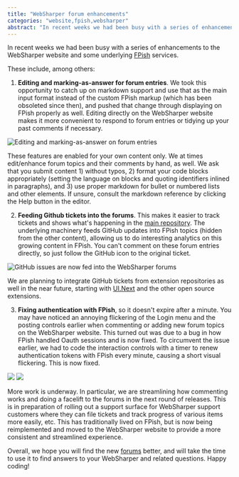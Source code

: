 ```yaml
---
title: "WebSharper forum enhancements"
categories: "website,fpish,websharper"
abstract: "In recent weeks we had been busy with a series of enhancements to the WebSharper website and some underlying FPish services. [more...]"
---
```


In recent weeks we had been busy with a series of enhancements to the WebSharper website and some underlying [FPish](http://fpish.net) services.

These include, among others:

 1. **Editing and marking-as-answer for forum entries**. We took this opportunity to catch up on markdown support and use that as the main input format instead of the custom FPish markup (which has been obsoleted since then), and pushed that change through displaying on FPish properly as well. Editing directly on the WebSharper website makes it more convenient to respond to forum entries or tidying up your past comments if necessary.

 ![Editing and marking-as-answer on forum entries](http://i.imgur.com/JsydLas.png)

 These features are enabled for your own content only. We at times edit/enhance forum topics and their comments by hand, as well. We ask that you submit content 1) without typos, 2) format your code blocks appropriately (setting the language on blocks and quoting identifiers inlined in paragraphs), and 3) use proper markdown for bullet or numbered lists and other elements. If unsure, consult the markdown reference by clicking the Help button in the editor.

 2. **Feeding Github tickets into the forums**. This makes it easier to track tickets and shows what's happening in the [main repository](http://github.com/IntelliFactory/websharper).  The underlying machinery feeds GitHub updates into FPish topics (hidden from the other content), allowing us to do interesting analytics on this growing content in FPish. You can't comment on these forum entries directly, so just follow the GitHub icon to the original ticket.
 
 ![GitHub issues are now fed into the WebSharper forums](http://i.imgur.com/ktPvACc.png)
 
 We are planning to integrate GitHub tickets from extension repositories as well in the near future, starting with [UI.Next](https://github.com/IntelliFactory/websharper.ui.next) and the other open source extensions.

 3. **Fixing authentication with FPish**, so it doesn't expire after a minute. You may have noticed an annoying flickering of the Login menu and the posting controls earlier when commenting or adding new forum topics on the WebSharper website. This turned out was due to a bug in how FPish handled Oauth sessions and is now fixed. To circumvent the issue earlier, we had to code the interaction controls with a timer to renew authentication tokens with FPish every minute, causing a short visual flickering. This is now fixed.
 
 ![](http://i.imgur.com/1lZk3xC.png)  ![](http://i.imgur.com/A27mX70.png)
 
More work is underway. In particular, we are streamlining how commenting works and doing a facelift to the forums in the next round of releases. This is in preparation of rolling out a support surface for WebSharper support customers where they can file tickets and track progress of various items more easily, etc.  This has traditionally lived on FPish, but is now being reimplemented and moved to the WebSharper website to provide a more consistent and streamlined experience.

Overall, we hope you will find the new [forums](http://websharper.com/questions) better, and will take the time to use it to find answers to your WebSharper and related questions. Happy coding!
